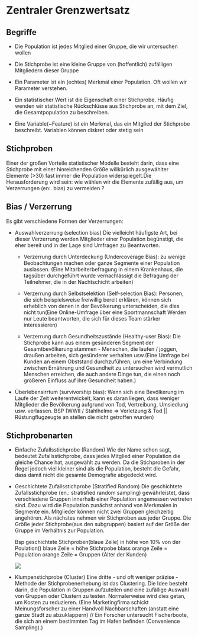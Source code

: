 # Zentraler Grenzwertsatz

## Begriffe
* Die Population ist jedes Mitglied einer Gruppe, die wir  untersuchen wollen

* Die Stichprobe ist eine kleine Gruppe von (hoffentlich) zufälligen Mitgliedern dieser Gruppe

* Ein Parameter ist ein (echtes) Merkmal einer Population. Oft wollen wir Parameter verstehen.

* Ein statistischer Wert ist die Eigenschaft einer Stichprobe. Häufig wenden wir statistische Rückschlüsse aus Stichprobe an, mit dem Ziel, die Gesamtpopulation zu beschreiben.

* Eine Variable(~Feature) ist ein Merkmal, das ein Mitglied der Stichprobe beschreibt. Variablen können diskret oder stetig sein

## Stichproben
Einer der großen Vorteile statistischer Modelle besteht darin, dass eine Stichprobe mit einer hinreichenden Größe willkürlich ausgewählter Elemente (>30) fast immer die Population widerspiegelt.Die Herausforderung wird sein: wie wählen wir die Elemente zufällig aus, um Verzerrungen (en:. bias) zu vermeiden ?


## Bias / Verzerrung
Es gibt verschiedene Formen der Verzerrungen:<br>
* Auswahlverzerrung (selection bias)
Die vielleicht häufigste Art, bei dieser Verzerrung werden Mitglieder einer Population begünstigt, die eher bereit und in der Lage sind Umfragen zu Beantworten.<br>

  * Verzerrung durch Unterdeckung (Undercoverage Bias):
zu wenige Beobachtungen machen oder ganze Segmente einer Population auslassen. (Eine Mitarbeiterbefragung in einem Krankenhaus, die tagsüber durchgeführt wurde vernachlässigt die Befragung der Teilnehmer, die in der Nachtschicht arbeiten)

  * Verzerrung durch Selbstselektion (Self-selection Bias):
Personen, die sich beispielsweise freiwillig bereit erklären, können sich erheblich von denen in der Bevölkerung unterscheiden, die dies nicht tun(Eine Online-Umfrage über eine Sportmannschaft Werden nur Leute beantworten, die sich für dieses Team stärker interessieren)

  * Verzerrung durch Gesundheitszustände (Healthy-user Bias):
Die Stichprobe kann aus einem gesünderen Segment der Gesamtbevölkerung stammen - Menschen, die laufen / joggen, draußen arbeiten, sich gesünderer verhalten usw.(Eine Umfrage bei Kunden an einem Obststand durchzuführen, um eine Verbindung zwischen Ernährung und Gesundheit zu untersuchen wird vermutlich Menschen erreichen, die auch andere Dinge tun, die einen noch größeren Einfluss auf ihre Gesundheit haben.)

* Überlebensirrtum (survivorship bias):
   Wenn sich eine Bevölkerung im Laufe der Zeit weiterentwickelt, kann es daran liegen, dass weniger Mitglieder die Bevölkerung aufgrund von Tod, Vertreibung, Umsiedlung usw. verlassen. BSP (WWII / Stahlhelme => Verletzung & Tod || Rüstungflugzeugte an stellen die nicht getroffen wurden)


## Stichprobenarten

* Einfache Zufallsstichprobe (Random)
  Wie der Name schon sagt, bedeutet Zufallsstichprobe, dass jedes Mitglied einer Population die gleiche Chance hat, ausgewählt zu werden. Da die Stichproben in der Regel jedoch viel kleiner sind als die Population, besteht die Gefahr, dass damit nicht die gesamte Demografie abgedeckt wird.

* Geschichtete Zufallsstichprobe (Stratified Random)
  Die geschichtete Zufallsstichprobe (en.: stratisfied random sampling) gewährleistet, dass verschiedene Gruppen innerhalb einer Population angemessen vertreten sind. Dazu wird die Population zunächst  anhand von Merkmalen in Segmente ein. Mitglieder können nicht zwei Gruppen gleichzeitig angehören. Als nächstes nehmen wir Stichproben aus jeder Gruppe. Die Größe jeder Stichprobe(aus den subgruppen) basiert auf der Größe der Gruppe im Verhältnis zur Population.

  Bsp geschichtete Stichproben(blaue Zeile) in höhe von 10% von der Poulation()
  blaue Zeile = höhe Stichrpobe
  blass orange Zeile = Population
  orange Zeile = Gruppen (Alter der Kunden)

  ![](imgs/2020-03-26-06-22-38.png)

* Klumpenstichprobe (Cluster)
  Eine dritte - und oft weniger präzise - Methode der Stichprobenerhebung ist das Clustering. Die Idee besteht darin, die Population in Gruppen aufzuteilen und eine zufällige Auswahl von Gruppen oder Clustern zu testen. Normalerweise wird dies getan, um Kosten zu reduzieren. (Eine Marketingfirma schickt Meinungsforscher zu einer Handvoll Nachbarschaften (anstatt eine ganze Stadt zu abzuklappern) // Ein Forscher untersucht Fischerboote, die sich an einem bestimmten Tag im Hafen befinden (Convenience Sampling).)
